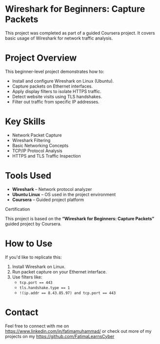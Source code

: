 # Wireshark for Beginners: Capture Packets

This project was completed as part of a guided Coursera project. It covers basic usage of Wireshark for network traffic analysis.

# Project Overview

This beginner-level project demonstrates how to:

- Install and configure Wireshark on Linux (Ubuntu).
- Capture packets on Ethernet interfaces.
- Apply display filters to isolate HTTPS traffic.
- Detect website visits using TLS handshakes.
- Filter out traffic from specific IP addresses.

# Key Skills

- Network Packet Capture
- Wireshark Filtering
- Basic Networking Concepts
- TCP/IP Protocol Analysis
- HTTPS and TLS Traffic Inspection

# Tools Used

- **Wireshark** – Network protocol analyzer
- **Ubuntu Linux** – OS used in the project environment
- **Coursera** – Guided project platform

Certification

This project is based on the **“Wireshark for Beginners: Capture Packets”** guided project by Coursera.

 # How to Use

If you'd like to replicate this:

1. Install Wireshark on Linux.
2. Run packet capture on your Ethernet interface.
3. Use filters like:
   - `tcp.port == 443`
   - `tls.handshake.type == 1`
   - `!(ip.addr == 8.43.85.97) and tcp.port == 443`

# Contact

Feel free to connect with me on https://www.linkedin.com/in/fatimamuhammad/ or check out more of my projects on my https://github.com/FatimaLearnsCyber
